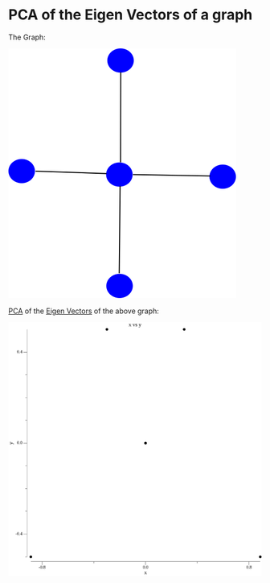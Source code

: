 # PCA of the Eigen Vectors of a graph
The Graph:

![The Graph](graph.svg?raw=true)

[PCA](https://en.wikipedia.org/wiki/Principal_component_analysis) of the [Eigen Vectors](https://en.wikipedia.org/wiki/Eigenvalues_and_eigenvectors) of the above graph:

![The Graph](results.png?raw=true)

